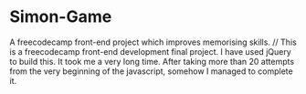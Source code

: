 # Simon-Game
A freecodecamp front-end project which improves memorising skills.
//
This is a freecodecamp front-end development final project. I have used jQuery to build this. It took me a very long time. After taking more than 20 attempts from the very beginning of the javascript, somehow I managed to complete it. 
